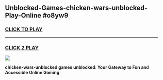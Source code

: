 
## Unblocked-Games-chicken-wars-unblocked-Play-Online #o8yw9
<h3>
<a href="https://news.freeplayer.one?title=chicken-wars-unblocked&ref=3">CLICK TO PLAY</a></h3>
<hr>

<h3>
<a href="https://news.freeplayer.one?title=chicken-wars-unblocked&ref=3">CLICK 2 PLAY</a>
  
</h3>

<a href="https://news.freeplayer.one?title=chicken-wars-unblocked&ref=3"><img src="https://clearcache.store/games.png"></a>


**chicken-wars-unblocked games unblocked: Your Gateway to Fun and Accessible Online Gaming**
